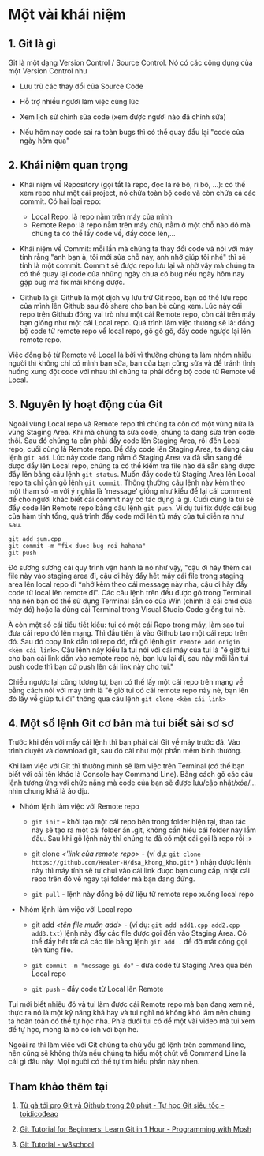 # Một vài khái niệm

## 1. Git là gì

Git là một dạng Version Control / Source Control. Nó có các công dụng của một Version Control như

* Lưu trữ các thay đổi của Source Code

* Hỗ trợ nhiều người làm việc cùng lúc

* Xem lịch sử chỉnh sửa code (xem được người nào đã chỉnh sửa)

* Nếu hôm nay code sai ra toàn bugs thì có thể quay đầu lại "code của ngày hôm qua"

## 2. Khái niệm quan trọng

* Khái niệm về Repository (gọi tắt là repo, đọc là rê bô, rì bô, ...): có thể xem repo như một cái project, nó chứa toàn bộ code và còn chứa cả các commit. Có hai loại repo:

  * Local Repo: là repo nằm trên máy của mình
  * Remote Repo: là repo nằm trên máy chủ, nằm ở một chỗ nào đó mà chúng ta có thể lấy code về, đẩy code lên,...

* Khái niệm về Commit: mỗi lần mà chúng ta thay đổi code và nói với máy tính rằng "anh bạn à, tôi mới sửa chỗ này, anh nhớ giúp tôi nhé" thì sẽ tính là một commit. Commit sẽ được repo lưu lại và nhờ vậy mà chúng ta có thể quay lại code của những ngày chưa có bug nếu ngày hôm nay gặp bug mà fix mãi không được.

* Github là gì: Github là một dịch vụ lưu trữ Git repo, bạn có thể lưu repo của mình lên Github sau đó share cho bạn bè cùng xem. Lúc này cái repo trên Github đóng vai trò như một cái Remote repo, còn cái trên máy bạn giống như một cái Local repo. Quá trình làm việc thường sẽ là: đồng bộ code từ remote repo về local repo, gõ gõ gõ, đẩy code ngược lại lên remote repo.

Việc đồng bộ từ Remote về Local là bởi vì thường chúng ta làm nhóm nhiều người thì không chỉ có mình bạn sửa, bạn của bạn cũng sửa và để tránh tình huống xung đột code với nhau thì chúng ta phải đồng bộ code từ Remote về Local.

## 3. Nguyên lý hoạt động của Git

Ngoài vùng Local repo và Remote repo thì chúng ta còn có một vùng nữa là vùng Staging Area. Khi mà chúng ta sửa code, chúng ta đang sửa trên code thôi. Sau đó chúng ta cần phải đẩy code lên Staging Area, rồi đến Local repo, cuối cùng là Remote repo. Để đẩy code lên Staging Area, ta dùng câu lệnh `git add`. Lúc này code đang nằm ở Staging Area và đã sẵn sàng để được đẩy lên Local repo, chúng ta có thể kiểm tra file nào đã sẵn sàng được đẩy lên bằng câu lệnh `git status`. Muốn đẩy code từ Staging Area lên Local repo ta chỉ cần gõ lệnh `git commit`. Thông thường câu lệnh này kèm theo một tham số `-m` với ý nghĩa là 'message' giống như kiểu để lại cái comment để cho người khác biết cái commit này có tác dụng là gì. Cuối cùng là tui sẽ đẩy code lên Remote repo bằng câu lệnh `git push`. Ví dụ tui fix được cái bug của hàm tính tổng, quá trình đẩy code mới lên từ máy của tui diễn ra như sau.

```git
git add sum.cpp
git commit -m "fix duoc bug roi hahaha"
git push
```

Đó sương sương cái quy trình vận hành là nó như vậy, "cậu ơi hãy thêm cái file này vào staging area đi, cậu ơi hãy đẩy hết mấy cái file trong staging area lên local repo đi *nhớ kèm theo cái message này nha, cậu ơi hãy đẩy code từ local lên remote đi".
Các câu lệnh trên đều được gõ trong Terminal nha nên bạn có thể sử dụng Terminal sẵn có của Win (chính là cái cmd của máy đó) hoặc là dùng cái Terminal trong Visual Studio Code giống tui nè.

À còn một số cái tiểu tiết kiểu: tui có một cái Repo trong máy, làm sao tui đưa cái repo đó lên mạng. Thì đầu tiên là vào Github tạo một cái repo trên đó. Sau đó copy link dẫn tới repo đó, rồi gõ lệnh `git remote add origin <kèm cái link>`. Câu lệnh này kiểu là tui nói với cái máy của tui là "ê giờ tui cho bạn cái link dẫn vào remote repo nè, bạn lưu lại đi, sau này mỗi lần tui push code thì bạn cứ push lên cái link này cho tui."

Chiều ngược lại cũng tương tự, bạn có thể lấy một cái repo trên mạng về bằng cách nói với máy tính là "ê giờ tui có cái remote repo này nè, bạn lên đó lấy về giúp tui đi" thông qua câu lệnh `git clone <kèm cái link>`

## 4. Một số lệnh Git cơ bản mà tui biết sài sơ sơ

Trước khi đến với mấy cái lệnh thì bạn phải cài Git về máy trước đã. Vào trình duyệt và download git, sau đó cài như một phần mềm bình thường.

Khi làm việc với Git thì thường mình sẽ làm việc trên Terminal (có thể bạn biết với cái tên khác là Console hay Command Line). Bằng cách gõ các câu lệnh tương ứng với chức năng mà code của bạn sẽ được lưu/cập nhật/xóa/... nhìn chung khá là ảo dịu.

* Nhóm lệnh làm việc với Remote repo

  * `git init` - khởi tạo một cái repo bên trong folder hiện tại, thao tác này sẽ tạo ra một cái folder ẩn .git, không cần hiểu cái folder này lắm đâu. Sau khi gõ lệnh này thì chúng ta đã có một cái gọi là repo rồi :>

  * git clone *<'link của remote repo>* - (ví dụ: `git clone https://github.com/Healer-H/dsa_khong_kho.git*` ) nhận được lệnh này thì máy tính sẽ tự chui vào cái link được bạn cung cấp, nhặt cái repo trên đó về ngay tại folder mà bạn đang đứng.

  * `git pull` - lệnh này đồng bộ dữ liệu từ remote repo xuống local repo

* Nhóm lệnh làm việc với Local repo

  * git add *<tên file muốn add>* - (ví dụ: `git add add1.cpp add2.cpp add3.txt`) lệnh này đẩy các file được gọi đến vào Staging Area. Có thể đẩy hết tất cả các file bằng lệnh `git add .` để đỡ mất công gọi tên từng file.

  * `git commit -m "message gi do"` - đưa code từ Staging Area qua bên Local repo

  * `git push` - đẩy code từ Local lên Remote

Tui mới biết nhiêu đó và tui làm được cái Remote repo mà bạn đang xem nè, thực ra nó là một kỹ năng khá hay và tui nghĩ nó không khó lắm nên chúng ta hoàn toàn có thể tự học nha. Phía dưới tui có để một vài video mà tui xem để tự học, mong là nó có ích với bạn he.

Ngoài ra thì làm việc với Git chúng ta chủ yếu gõ lệnh trên command line, nên cũng sẽ không thừa nếu chúng ta hiểu một chút về Command Line là cái gì đâu này. Mọi người có thể tự tìm hiểu phần này nhen.

## Tham khảo thêm tại

1. [Từ gà tới pro Git và Github trong 20 phút - Tự học Git siêu tốc - toidicođeao](https://www.youtube.com/watch?v=1JuYQgpbrW0)

2. [Git Tutorial for Beginners: Learn Git in 1 Hour -
Programming with Mosh
](https://www.youtube.com/watch?v=8JJ101D3knE)

3. [Git Tutorial - w3school](https://www.w3schools.com/git/default.asp)
